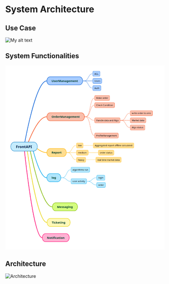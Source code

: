 # System Architecture

## Use Case

![My alt text](../../statics/diagram/Spout-UseCase-v.0.01.drawio)

## System Functionalities
![My alt text](../../statics/diagram/Spout-Functionality-v.0.0.1(000413).png)

## Architecture
![Architecture](../../statics/diagram/Spout-Architecture-v.0.0.1.drawio)

